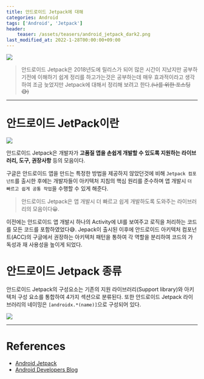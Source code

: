 ```yaml
---
title: 안드로이드 Jetpack에 대해
categories: Android
tags: ['Android', 'Jetpack']
header:
    teaser: /assets/teasers/android_jetpack_dark2.png
last_modified_at: 2022-1-28T00:00:00+09:00
---
```

<img src="https://user-images.githubusercontent.com/63226023/151514551-8a7c0b07-7e4b-4f1e-8b69-627943968edc.png">

 > 안드로이드 Jetpack은 2018년도에 릴리스가 되어 많은 시간이 지났지만 공부하기전에 이해하기 쉽게 정리를 하고가는것은 공부하는데 매우 효과적이라고 생각하여 조금 늦었지만 Jetpack에 대해서 정리해 보려고 한다.~~(나를 위한 포스팅😅)~~

- - -

# 안드로이드 JetPack이란

<img src="https://user-images.githubusercontent.com/63226023/151520051-09f02d64-7e6a-440c-b688-ee8210acc3a5.png">

안드로이드 Jetpack은 개발자가 __고품질 앱을 손쉽게 개발할 수 있도록 지원하는 라이브러리, 도구, 권장사항__ 등의 모음이다.

구글은 안드로이드 앱을 만드는 특정한 방법을 제공하지 않았던것에 비해 `Jetpack 컴포넌트`를 출시한 후에는 개발자들이 아키텍처 지침의 핵심 원리를 준수하며 앱 개발시 `더 빠르고 쉽게 공통 작업`을 수행할 수 있게 해준다.

> 안드로이드 Jetpack은 앱 개발시 더 빠르고 쉽게 개발하도록 도와주는 라이브러리의 모음이다😀.

이전에는 안드로이드 앱 개발시 하나의 Activity에 UI를 보여주고 로직을 처리하는 코드를 모든 코드를 포함하였었다😅. Jepack이 출시된 이후에 안드로이드 아키텍처 컴포넌트(ACC)의 구글에서 권장하는 아키텍처 패턴을 통하여 각 역할을 분리하여 코드의 가독성과 재 사용성을 높이게 되었다.


# 안드로이드 Jetpack 종류

안드로이드 Jetpack의 구성요소는 기존의 지원 라이브러리(Support library)와 아키텍처 구성 요소를 통합하여 4가지 섹션으로 분류된다. 또한 안드로이드 Jetpack 라이브러리의 네이밍은 `[androidx.*(name)]`으로  구성되어 있다.


<img src="https://user-images.githubusercontent.com/63226023/151522973-e36a254c-9612-41bd-844a-e5fef84e87f4.png">

- - -

# References
- [Android Jetpack](https://developer.android.com/jetpack?hl=ko)
- [Android Developers Blog](https://android-developers.googleblog.com/2018/05/use-android-jetpack-to-accelerate-your.html)